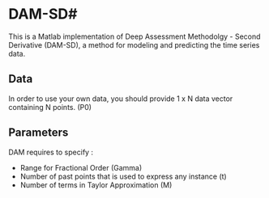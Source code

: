 # DAM-SD# 

This is a Matlab implementation of Deep Assessment Methodolgy - Second Derivative (DAM-SD), a method for modeling and predicting the time series data. 


## Data

In order to use your own data, you should provide 1 x N data vector containing N points.  (P0)

## Parameters

DAM requires to specify :

* Range for Fractional Order (Gamma)
* Number of past points that is used to express any instance (t)
* Number of terms in Taylor Approximation (M)
